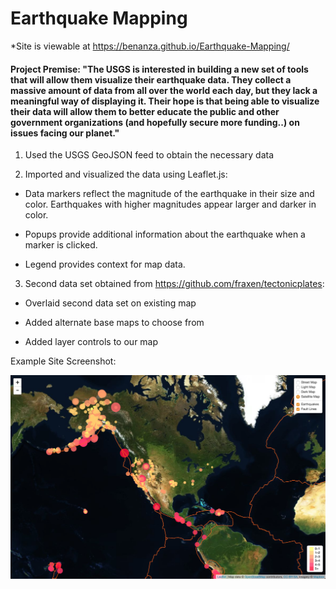 # Earthquake Mapping

*Site is viewable at https://benanza.github.io/Earthquake-Mapping/

#### Project Premise: "The USGS is interested in building a new set of tools that will allow them visualize their earthquake data. They collect a massive amount of data from all over the world each day, but they lack a meaningful way of displaying it. Their hope is that being able to visualize their data will allow them to better educate the public and other government organizations (and hopefully secure more funding..) on issues facing our planet."

1. Used the USGS GeoJSON feed to obtain the necessary data

2. Imported and visualized the data using Leaflet.js:
  
  - Data markers reflect the magnitude of the earthquake in their size and color. Earthquakes with higher magnitudes appear larger and darker in color.

  - Popups provide additional information about the earthquake when a marker is clicked.

  - Legend provides context for map data.

3. Second data set obtained from https://github.com/fraxen/tectonicplates:

  - Overlaid second data set on existing map

  - Added alternate base maps to choose from

  - Added layer controls to our map
  
  Example Site Screenshot:
  
  ![Site Screenshot](https://github.com/benanza/Earthquake-Mapping/blob/master/Site%20Screen%20Shot.png?raw=true)

